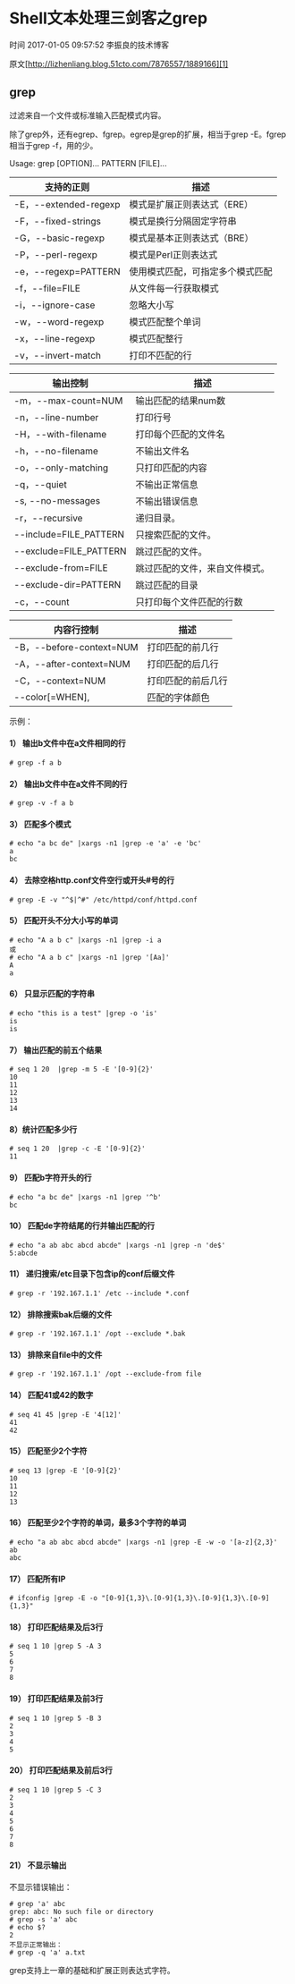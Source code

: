 # Shell文本处理三剑客之grep

 时间 2017-01-05 09:57:52  李振良的技术博客

原文[http://lizhenliang.blog.51cto.com/7876557/1889166][1]



## grep

过滤来自一个文件或标准输入匹配模式内容。

除了grep外，还有egrep、fgrep。egrep是grep的扩展，相当于grep -E。fgrep相当于grep -f，用的少。

Usage: grep [OPTION]... PATTERN [FILE]...

| 支持的正则 | 描述 |
|-|-|
|-E，--extended-regexp | 模式是扩展正则表达式（ERE）  |
|-F，--fixed-strings | 模式是换行分隔固定字符串  |
|-G，--basic-regexp | 模式是基本正则表达式（BRE） |
| -P，--perl-regexp | 模式是Perl正则表达式 |
| -e，--regexp=PATTERN | 使用模式匹配，可指定多个模式匹配  |
| -f，--file=FILE | 从文件每一行获取模式  |
| -i，--ignore-case | 忽略大小写  |
| -w，--word-regexp | 模式匹配整个单词  |
| -x，--line-regexp | 模式匹配整行  |
| -v，--invert-match | 打印不匹配的行|

| 输出控制 | 描述 |
|-|-|
| -m，--max-count=NUM | 输出匹配的结果num数  |
| -n，--line-number | 打印行号  |
| -H，--with-filename | 打印每个匹配的文件名  |
| -h，--no-filename | 不输出文件名  |
| -o，--only-matching | 只打印匹配的内容  |
| -q，--quiet | 不输出正常信息  |
| -s, --no-messages | 不输出错误信息 |
| -r，--recursive  | 递归目录。 |
| --include=FILE_PATTERN  | 只搜索匹配的文件。 |
| --exclude=FILE_PATTERN  | 跳过匹配的文件。 |
| --exclude-from=FILE  | 跳过匹配的文件，来自文件模式。 |
| --exclude-dir=PATTERN   | 跳过匹配的目录 |
| -c，--count | 只打印每个文件匹配的行数 |

| 内容行控制 | 描述 |
|-|-|
|  -B，--before-context=NUM | 打印匹配的前几行  |
|  -A，--after-context=NUM | 打印匹配的后几行  |
|  -C，--context=NUM | 打印匹配的前后几行 |
| --color[=WHEN], | 匹配的字体颜色|


示例：

#### 1） 输出b文件中在a文件相同的行

    # grep -f a b

#### 2） 输出b文件中在a文件不同的行

    # grep -v -f a b

#### 3） 匹配多个模式

    # echo "a bc de" |xargs -n1 |grep -e 'a' -e 'bc'
    a
    bc

#### 4） 去除空格http.conf文件空行或开头#号的行

    # grep -E -v "^$|^#" /etc/httpd/conf/httpd.conf

#### 5） 匹配开头不分大小写的单词

    # echo "A a b c" |xargs -n1 |grep -i a
    或
    # echo "A a b c" |xargs -n1 |grep '[Aa]'
    A
    a

#### 6） 只显示匹配的字符串

    # echo "this is a test" |grep -o 'is'
    is
    is

#### 7） 输出匹配的前五个结果

    # seq 1 20  |grep -m 5 -E '[0-9]{2}'
    10
    11
    12
    13
    14

#### 8）统计匹配多少行

    # seq 1 20  |grep -c -E '[0-9]{2}'
    11

#### 9） 匹配b字符开头的行

    # echo "a bc de" |xargs -n1 |grep '^b'
    bc

#### 10） 匹配de字符结尾的行并输出匹配的行

    # echo "a ab abc abcd abcde" |xargs -n1 |grep -n 'de$'
    5:abcde

#### 11） 递归搜索/etc目录下包含ip的conf后缀文件

    # grep -r '192.167.1.1' /etc --include *.conf

#### 12） 排除搜索bak后缀的文件

    # grep -r '192.167.1.1' /opt --exclude *.bak

#### 13） 排除来自file中的文件

    # grep -r '192.167.1.1' /opt --exclude-from file

#### 14） 匹配41或42的数字

    # seq 41 45 |grep -E '4[12]'
    41
    42

#### 15） 匹配至少2个字符

    # seq 13 |grep -E '[0-9]{2}'
    10
    11
    12
    13

#### 16） 匹配至少2个字符的单词，最多3个字符的单词

    # echo "a ab abc abcd abcde" |xargs -n1 |grep -E -w -o '[a-z]{2,3}'
    ab
    abc

#### 17） 匹配所有IP

    # ifconfig |grep -E -o "[0-9]{1,3}\.[0-9]{1,3}\.[0-9]{1,3}\.[0-9]{1,3}"

#### 18） 打印匹配结果及后3行

    # seq 1 10 |grep 5 -A 3
    5
    6
    7
    8

#### 19） 打印匹配结果及前3行

    # seq 1 10 |grep 5 -B 3
    2
    3
    4
    5

#### 20） 打印匹配结果及前后3行

    # seq 1 10 |grep 5 -C 3
    2
    3
    4
    5
    6
    7
    8

#### 21） 不显示输出

不显示错误输出：

    # grep 'a' abc
    grep: abc: No such file or directory
    # grep -s 'a' abc
    # echo $?
    2
    不显示正常输出：
    # grep -q 'a' a.txt

grep支持上一章的基础和扩展正则表达式字符。


[1]: http://lizhenliang.blog.51cto.com/7876557/1889166
